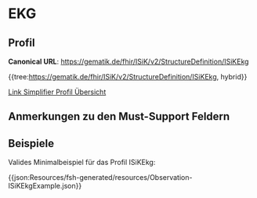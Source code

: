 # EKG

## Profil

**Canonical URL**: https://gematik.de/fhir/ISiK/v2/StructureDefinition/ISiKEkg

{{tree:https://gematik.de/fhir/ISiK/v2/StructureDefinition/ISiKEkg, hybrid}}

[Link Simplifier Profil Übersicht](https://gematik.de/fhir/ISiK/v2/StructureDefinition/ISiKEkg)

## Anmerkungen zu den Must-Support Feldern

## Beispiele

Valides Minimalbeispiel für das Profil ISiKEkg:

{{json:Resources/fsh-generated/resources/Observation-ISiKEkgExample.json}}